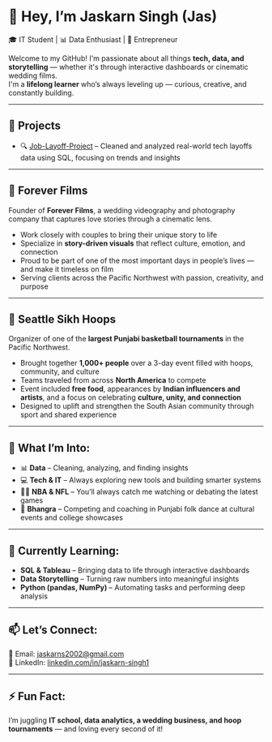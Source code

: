# 👋 Hey, I’m **Jaskarn Singh (Jas)**  
🎓 IT Student | 📊 Data Enthusiast | 🎥 Entrepreneur  

Welcome to my GitHub! I'm passionate about all things **tech, data, and storytelling** — whether it's through interactive dashboards or cinematic wedding films.  
I'm a **lifelong learner** who’s always leveling up — curious, creative, and constantly building.

---

## 📁 Projects  
- 🔍 [Job-Layoff-Project](https://github.com/Jaskarns2002/Data-Layoff-Project) – Cleaned and analyzed real-world tech layoffs data using SQL, focusing on trends and insights


---

## 🎥 Forever Films  
Founder of **Forever Films**, a wedding videography and photography company that captures love stories through a cinematic lens.  
- Work closely with couples to bring their unique story to life  
- Specialize in **story-driven visuals** that reflect culture, emotion, and connection  
- Proud to be part of one of the most important days in people’s lives — and make it timeless on film  
- Serving clients across the Pacific Northwest with passion, creativity, and purpose  

---

## 🏀 Seattle Sikh Hoops  
Organizer of one of the **largest Punjabi basketball tournaments** in the Pacific Northwest.  
- Brought together **1,000+ people** over a 3-day event filled with hoops, community, and culture  
- Teams traveled from across **North America** to compete  
- Event included **free food**, appearances by **Indian influencers and artists**, and a focus on celebrating **culture, unity, and connection**  
- Designed to uplift and strengthen the South Asian community through sport and shared experience  

---

## 👀 What I’m Into:
- 📊 **Data** – Cleaning, analyzing, and finding insights  
- 💻 **Tech & IT** – Always exploring new tools and building smarter systems  
- 🏀🏈 **NBA & NFL** – You’ll always catch me watching or debating the latest games  
- 💃 **Bhangra** – Competing and coaching in Punjabi folk dance at cultural events and college showcases  

---

## 🌱 Currently Learning:
- **SQL & Tableau** – Bringing data to life through interactive dashboards  
- **Data Storytelling** – Turning raw numbers into meaningful insights  
- **Python (pandas, NumPy)** – Automating tasks and performing deep analysis  

---

## 📫 Let’s Connect:  
📧 Email: [jaskarns2002@gmail.com](mailto:jaskarns2002@gmail.com)  
💼 LinkedIn: [linkedin.com/in/jaskarn-singh1](https://www.linkedin.com/in/jaskarn-singh1)  

---

## ⚡ Fun Fact:  
I’m juggling **IT school, data analytics, a wedding business, and hoop tournaments** — and loving every second of it!
